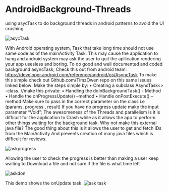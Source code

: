 # AndroidBackground-Threads
using asycTask to do background threads in android patterns to avoid the UI crushing

![asycTask](https://user-images.githubusercontent.com/34624703/73610411-f34ea180-45e7-11ea-98dc-a5b610bf238c.png)

With  Android operating system, Task that take long time should 
not use same code as of the mainActivity Task.
This may cause the application to hang and android system may 
ask the user to quit the apllication
rendering your app usesless and boring.
To do good and well documented and coded background asyncTask, 
Check this out from android team: https://developer.android.com/reference/android/os/AsyncTask 
To make this simple check  out Github.com/TimzOwen repo on this same issues linked below: 
Make the steps simple by: 
•	Creating a subclass AsyncTask<> -class. //make this private:
•	Handling the doInBackgroundTask() - Method
•	Handle the onProgressUpdate() –method
•	Handle onPostExecute() – method
Make sure to pass in the correct parameter on the class i.e (params, progress , result)
If you have no progress update make the input parameter “Void”;
The awesomeness of the Threads and parallelism is it is difficult for the application to 
Crash while as it allows the app to perform other things waiting for the background task.
Why not make this external java file?
The good thing about this is it allows the user to get and fetch IDs from the MainActivity 
And prevents creation of many java files which is difficult for reviews.

![askprogress](https://user-images.githubusercontent.com/34624703/73610613-5ccfaf80-45ea-11ea-86a9-b7111a83a537.jpg)

Allowing the user to check the progress is better than making a user keep waiting to 
Download a file and not sure if the file is what time left

![askdon](https://user-images.githubusercontent.com/34624703/73610616-60633680-45ea-11ea-95e7-50143b01765a.gif)

This demo shows the onUpdate task. 
![ask task](https://user-images.githubusercontent.com/34624703/73610619-62c59080-45ea-11ea-895b-0cfcfe2426cd.png)



